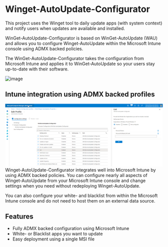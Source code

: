 # Winget-AutoUpdate-Configurator
This project uses the Winget tool to daily update apps (with system context) and notify users when updates are available and installed.

WinGet-AutoUpdate-Configurator is based on WinGet-AutoUpdate (WAU) and allows you to configure Winget-AutoUpdate within the Microsoft Intune console using ADMX backed policies.

The WinGet-AutoUpdate-Configurator takes the configuration from Microsoft Intune and applies it to WinGet-AutoUpdate so your users stay up-to-date with their software.

![image](https://user-images.githubusercontent.com/96626929/150645599-9460def4-0818-4fe9-819c-dd7081ff8447.png)

## Intune integration using ADMX backed profiles
![image](https://github.com/Weatherlights/Winget-AutoUpdate-Intune/blob/22162cc15e7d5fa89e7ed4c58ba19c78b8ff7940/docs/img/teaser1.png)
Winget-AutoUpdate-Configurator integrates well into Microsoft Intune by using ADMX backed policies. You can configure nearly all aspects of Winget-AutoUpdate from your Microsoft Intune console and change settings when you need without redeploying Winget-AutoUpdate.

You can also configure your white- and blacklist from within the Microsoft Intune console and do not need to host them on an external data source.

## Features
* Fully ADMX backed configuration using Microsoft Intune
* White- or Blacklist apps you want to update
* Easy deployment using a single MSI file
